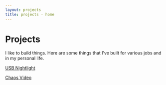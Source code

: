 ```yaml
---
layout: projects
title: projects - home
---
```


Projects
========

I like to build things. Here are some things that I’ve built for various jobs and in my personal life.

[USB Nightlight](usb-nightlight.html)

[Chaos Video](chaos-video.html)